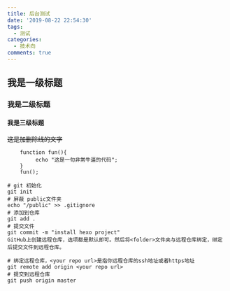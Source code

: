 ```yaml
---
title: 后台测试
date: '2019-08-22 22:54:30'
tags:
  - 测试
categories:
  - 技术向
comments: true
---
```

## 我是一级标题

### 我是二级标题
<!--more-->
#### 我是三级标题
~~这是加删除线的文字~~

```
    function fun(){
         echo "这是一句非常牛逼的代码";
    }
    fun();
```



```
# git 初始化
git init
# 屏蔽 public文件夹
echo "/public" >> .gitignore
# 添加到仓库
git add .
# 提交文件
git commit -m "install hexo project"
GitHub上创建远程仓库，选项都是默认即可。然后将<folder>文件夹与远程仓库绑定，绑定后提交文件到远程仓库。

# 绑定远程仓库，<your repo url>是指你远程仓库的ssh地址或者https地址
git remote add origin <your repo url>
# 提交到远程仓库
git push origin master
```
